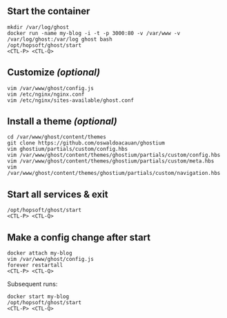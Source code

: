 ## Start the container

```
mkdir /var/log/ghost
docker run -name my-blog -i -t -p 3000:80 -v /var/www -v /var/log/ghost:/var/log ghost bash
/opt/hopsoft/ghost/start
<CTL-P> <CTL-Q>
```

## Customize *(optional)*

```
vim /var/www/ghost/config.js
vim /etc/nginx/nginx.conf
vim /etc/nginx/sites-available/ghost.conf
```

## Install a theme *(optional)*

```
cd /var/www/ghost/content/themes
git clone https://github.com/oswaldoacauan/ghostium
vim ghostium/partials/custom/config.hbs
vim /var/www/ghost/content/themes/ghostium/partials/custom/config.hbs
vim /var/www/ghost/content/themes/ghostium/partials/custom/meta.hbs
vim /var/www/ghost/content/themes/ghostium/partials/custom/navigation.hbs
```

## Start all services & exit

```
/opt/hopsoft/ghost/start
<CTL-P> <CTL-Q>
```

## Make a config change after start

```
docker attach my-blog
vim /var/www/ghost/config.js
forever restartall
<CTL-P> <CTL-Q>
```

Subsequent runs:

```
docker start my-blog
/opt/hopsoft/ghost/start
<CTL-P> <CTL-Q>
```

